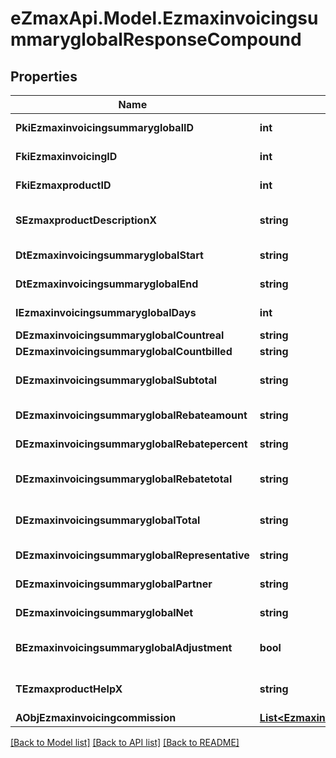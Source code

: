
# eZmaxApi.Model.EzmaxinvoicingsummaryglobalResponseCompound

## Properties

Name | Type | Description | Notes
------------ | ------------- | ------------- | -------------
**PkiEzmaxinvoicingsummaryglobalID** | **int** | The unique ID of the Ezmaxinvoicingsummaryglobal | [optional] 
**FkiEzmaxinvoicingID** | **int** | The unique ID of the Ezmaxinvoicing | [optional] 
**FkiEzmaxproductID** | **int** | The unique ID of the Ezmaxproduct | 
**SEzmaxproductDescriptionX** | **string** | The description of the Ezmaxproduct in the language of the requester | 
**DtEzmaxinvoicingsummaryglobalStart** | **string** | The start date for the Ezmaxinvoicingsummaryglobal | 
**DtEzmaxinvoicingsummaryglobalEnd** | **string** | The end date for the Ezmaxinvoicingsummaryglobal | 
**IEzmaxinvoicingsummaryglobalDays** | **int** | The number of days for the Ezmaxinvoicingsummaryglobal | 
**DEzmaxinvoicingsummaryglobalCountreal** | **string** | The count item calculated | 
**DEzmaxinvoicingsummaryglobalCountbilled** | **string** | The count item billed | 
**DEzmaxinvoicingsummaryglobalSubtotal** | **string** | The Ezmaxinvoicingsummaryglobal subtotal | 
**DEzmaxinvoicingsummaryglobalRebateamount** | **string** | The rebate amount for the Ezmaxinvoicingsummaryglobal | 
**DEzmaxinvoicingsummaryglobalRebatepercent** | **string** | The rebate percentage of the Ezmaxinvoicingsummaryglobal | 
**DEzmaxinvoicingsummaryglobalRebatetotal** | **string** | The rebate amount total for the Ezmaxinvoicingsummaryglobal | 
**DEzmaxinvoicingsummaryglobalTotal** | **string** | The Ezmaxinvoicingsummaryglobal total | 
**DEzmaxinvoicingsummaryglobalRepresentative** | **string** | The amount of commission for the representative | [optional] 
**DEzmaxinvoicingsummaryglobalPartner** | **string** | The amount of commission for the partner | [optional] 
**DEzmaxinvoicingsummaryglobalNet** | **string** | The net amount of the Ezmaxinvoicingsummaryglobal | [optional] 
**BEzmaxinvoicingsummaryglobalAdjustment** | **bool** | Whether it is adjustment for the Ezmaxinvoicingsummaryglobal | 
**TEzmaxproductHelpX** | **string** | The help message of the Ezmaxproduct in the language of the requester | 
**AObjEzmaxinvoicingcommission** | [**List&lt;EzmaxinvoicingcommissionResponseCompound&gt;**](EzmaxinvoicingcommissionResponseCompound.md) |  | [optional] 

[[Back to Model list]](../README.md#documentation-for-models)
[[Back to API list]](../README.md#documentation-for-api-endpoints)
[[Back to README]](../README.md)

